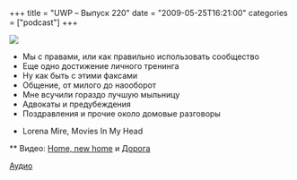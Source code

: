 +++
title = "UWP – Выпуск 220"
date = "2009-05-25T16:21:00"
categories = ["podcast"]
+++

![](https://podcast.umputun.com/images/uwp/uwp220.jpg)


- Мы с правами, или как правильно использовать сообщество
- Еще одно достижение личного тренинга
- Ну как быть с этими факсами
- Общение, от милого до наооборот
- Мне всучили гораздо лучшую мыльницу
- Адвокаты и предубеждения
- Поздравления и прочие около домовые разговоры



* Lorena Mire, Movies In My Head


** Видео: [Home, new home](https://www.youtube.com/watch?v=VyTD-6UjOKM) и [Дорога](https://www.youtube.com/watch?v=suhzoY7ChM0)

[Аудио](http://archive.rucast.net/uwp/media/ump_podcast220.mp3)
<audio src="http://archive.rucast.net/uwp/media/ump_podcast220.mp3" preload="none">